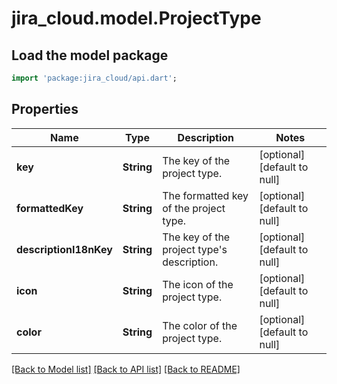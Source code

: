 # jira_cloud.model.ProjectType

## Load the model package
```dart
import 'package:jira_cloud/api.dart';
```

## Properties
Name | Type | Description | Notes
------------ | ------------- | ------------- | -------------
**key** | **String** | The key of the project type. | [optional] [default to null]
**formattedKey** | **String** | The formatted key of the project type. | [optional] [default to null]
**descriptionI18nKey** | **String** | The key of the project type&#39;s description. | [optional] [default to null]
**icon** | **String** | The icon of the project type. | [optional] [default to null]
**color** | **String** | The color of the project type. | [optional] [default to null]

[[Back to Model list]](../README.md#documentation-for-models) [[Back to API list]](../README.md#documentation-for-api-endpoints) [[Back to README]](../README.md)


